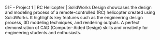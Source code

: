  51F - Project 1 | RC Helicopter | SolidWorks Design
 showcases the design and modeling process of a remote-controlled (RC) helicopter created using SolidWorks. It highlights key features such as the engineering design process, 3D modeling techniques, and rendering outputs. A perfect demonstration of CAD (Computer-Aided Design) skills and creativity for engineering students and enthusiasts.
